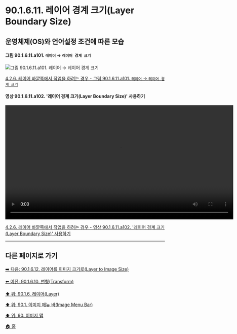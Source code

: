 # 90.1.6.11. 레이어 경계 크기(Layer Boundary Size)
## 운영체제(OS)와 언어설정 조건에 따른 모습
#### 그림 90.1.6.11.a101. `레이어` → `레이어 경계 크기`
![그림 90.1.6.11.a101. `레이어` → `레이어 경계 크기`](https://github.com/wonder13662/gimp/assets/15767104/8bc87bfb-5f7b-43f1-bd21-458ad1fadd75)

[4.2.6. 레이어 바깥쪽에서 작업을 하려는 경우 - 그림 90.1.6.11.a101. `레이어` → `레이어 경계 크기`]()

#### 영상 90.1.6.11.a102. '레이어 경계 크기(Layer Boundary Size)' 사용하기
<video controls="controls" width="720" environment="MacOS:Sonoma 14.2.1 GIMP 2.10.36" src="https://github.com/wonder13662/gimp/assets/15767104/c9c8062e-5035-49db-8ddf-5272b6a17b9a"></video>

[4.2.6. 레이어 바깥쪽에서 작업을 하려는 경우 - 영상 90.1.6.11.a102. '레이어 경계 크기(Layer Boundary Size)' 사용하기]()

***

## 다른 페이지로 가기

[➡️ 다음: 90.1.6.12. 레이어를 이미지 크기로(Layer to Image Size)](./90-01-06-layerx-12-layer_to_image_size.md)

[⬅️ 이전: 90.1.6.10. 변형(Transform)](./90-01-06-layerx-10-transform.md)

[⬆️ 위: 90.1.6. 레이어(Layer)](./90-01-06-layer.md)

[⬆️ 위: 90.1. 이미지 메뉴 바(Image Menu Bar)](./90-01-00-image-menu-bar.md)

[⬆️ 위: 90. 이미지 맵](./90-00-image-map.md)

[🏠 홈](./00-home.md)
